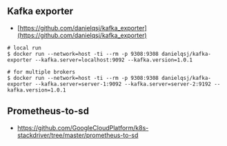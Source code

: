 

## Kafka exporter

- [https://github.com/danielqsj/kafka_exporter](https://github.com/danielqsj/kafka_exporter)

```
# local run
$ docker run --network=host -ti --rm -p 9308:9308 danielqsj/kafka-exporter --kafka.server=localhost:9092 --kafka.version=1.0.1

# for multiple brokers
$ docker run --network=host -ti --rm -p 9308:9308 danielqsj/kafka-exporter --kafka.server=server-1:9092 --kafka.server=server-2:9192 --kafka.version=1.0.1
```


## Prometheus-to-sd

- https://github.com/GoogleCloudPlatform/k8s-stackdriver/tree/master/prometheus-to-sd
